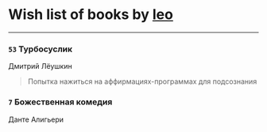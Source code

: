 # Wish list of books by [leo](https://plus.google.com/u/0/106915386474260202605/)
---

### `53` Турбосуслик
Дмитрий Лёушкин
> Попытка нажиться на аффирмациях-программах для подсознания

### `7` Божественная комедия
Данте Алигьери

